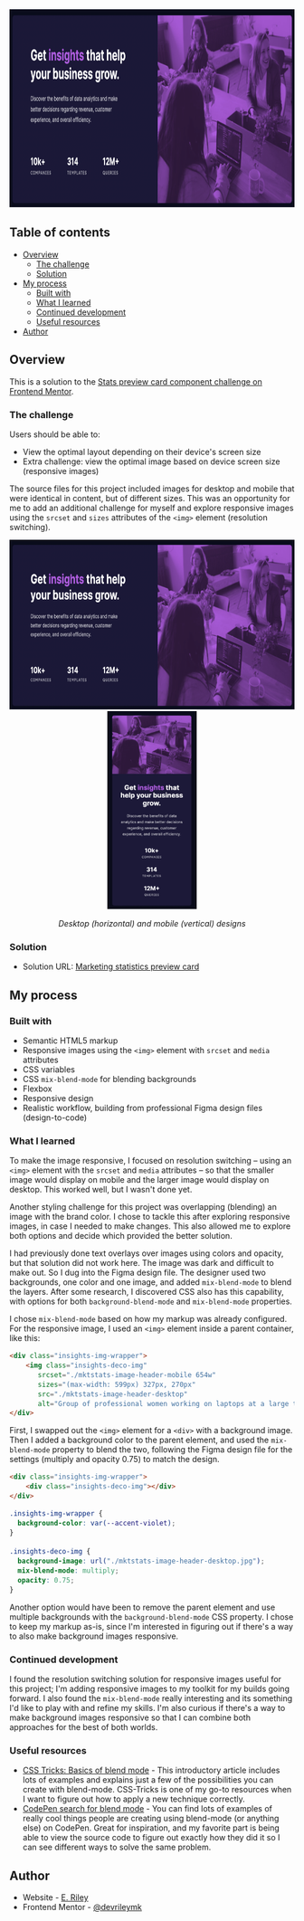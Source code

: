 <div align="center">
  <img
  src="Stats card - desktop.png"
  alt="Marketing card outlining how data statistics can help a business grow"
  height="350px">
</div>

## Table of contents

- [Overview](#overview)
  - [The challenge](#the-challenge)
  - [Solution](#links)
- [My process](#my-process)
  - [Built with](#built-with)
  - [What I learned](#what-i-learned)
  - [Continued development](#continued-development)
  - [Useful resources](#useful-resources)
- [Author](#author)

## Overview

This is a solution to the [Stats preview card component challenge on Frontend Mentor](https://www.frontendmentor.io/challenges/stats-preview-card-component-8JqbgoU62).

### The challenge

Users should be able to:

- View the optimal layout depending on their device's screen size
- Extra challenge: view the optimal image based on device screen size (responsive images)

The source files for this project included images for desktop and mobile that were identical in content, but of different sizes. This was an opportunity for me to add an additional challenge for myself and explore responsive images using the `srcset` and `sizes` attributes of the `<img>` element (resolution switching). 

<div align="center">
  <img 
    src="Stats card - desktop.png"
    alt="Marketing card outlining how data statistics can help a business grow, desktop version horizontal display with product description with statistics on the left and decorative image on the right"
    height="300px">
  <img 
    src="Stats card - mobile.png"
    alt="Marketing card outlining how data statistics can help a business grow, mobile version vertical display with decorative image on top and product description with statistics on the bottom"
    height="350px">
    <p><em>Desktop (horizontal) and mobile (vertical) designs</em></p>
</div> 


### Solution

- Solution URL: [Marketing statistics preview card](https://rileydevdzn.github.io/marketing-statistics-card/)

## My process

### Built with

- Semantic HTML5 markup
- Responsive images using the `<img>` element with `srcset` and `media` attributes
- CSS variables
- CSS `mix-blend-mode` for blending backgrounds
- Flexbox
- Responsive design
- Realistic workflow, building from professional Figma design files (design-to-code)

### What I learned

To make the image responsive, I focused on resolution switching – using an `<img>` element with the `srcset` and `media` attributes – so that the smaller image would display on mobile and the larger image would display on desktop. This worked well, but I wasn't done yet.

Another styling challenge for this project was overlapping (blending) an image with the brand color. I chose to tackle this after exploring responsive images, in case I needed to make changes. This also allowed me to explore both options and decide which provided the better solution.

I had previously done text overlays over images using colors and opacity, but that solution did not work here. The image was dark and difficult to make out. So I dug into the Figma design file. The designer used two backgrounds, one color and one image, and added `mix-blend-mode` to blend the layers. After some research, I discovered CSS also has this capability, with options for both `background-blend-mode` and `mix-blend-mode` properties.

I chose `mix-blend-mode` based on how my markup was already configured. For the responsive image, I used an `<img>` element inside a parent container, like this:

```html
<div class="insights-img-wrapper">
    <img class="insights-deco-img" 
       srcset="./mktstats-image-header-mobile 654w"
       sizes="(max-width: 599px) 327px, 270px"
       src="./mktstats-image-header-desktop"
       alt="Group of professional women working on laptops at a large table in an office space"/>
</div>
```

First, I swapped out the `<img>` element for a `<div>` with a background image. Then I added a background color to the parent element, and used the `mix-blend-mode` property to blend the two, following the Figma design file for the settings (multiply and opacity 0.75) to match the design. 

```html
<div class="insights-img-wrapper">
    <div class="insights-deco-img"></div>
</div>
```

```CSS
.insights-img-wrapper {
  background-color: var(--accent-violet);
}

.insights-deco-img {
  background-image: url("./mktstats-image-header-desktop.jpg");
  mix-blend-mode: multiply;
  opacity: 0.75;
}
```

Another option would have been to remove the parent element and use multiple backgrounds with the `background-blend-mode` CSS property. I chose to keep my markup as-is, since I'm interested in figuring out if there's a way to also make background images responsive. 

### Continued development

I found the resolution switching solution for responsive images useful for this project; I'm adding responsive images to my toolkit for my builds going forward. I also found the `mix-blend-mode` really interesting and its something I'd like to play with and refine my skills. I'm also curious if there's a way to make background images responsive so that I can combine both approaches for the best of both worlds.

### Useful resources

- [CSS Tricks: Basics of blend mode](https://css-tricks.com/basics-css-blend-modes/) - This introductory article includes lots of examples and explains just a few of the possibilities you can create with blend-mode. CSS-Tricks is one of my go-to resources when I want to figure out how to apply a new technique correctly. 
- [CodePen search for blend mode](https://codepen.io/search/pens?q=blend+mode) - You can find lots of examples of really cool things people are creating using blend-mode (or anything else) on CodePen. Great for inspiration, and my favorite part is being able to view the source code to figure out exactly how they did it so I can see different ways to solve the same problem.

## Author

- Website - [E. Riley](https://rileydevdzn.webflow.io)
- Frontend Mentor - [@devrileymk](https://www.frontendmentor.io/profile/devrileymk)